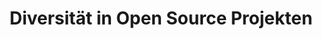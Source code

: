 ---
slug: '/kommunikation-und-koordination/diversitaet-in-open-source-projekten'
title: 'Diversität in Open Source Projekten​'
category: 'Kommunikation und Koordination'
sorting: 4
presentation: 'https://onedrive.live.com/embed?cid=77FF6CBF13D23430&resid=77FF6CBF13D23430%21108997&authkey=AEEp1PdKGTBaIsE&em=2&wdAr=1.7777777777777777'
questions:
    - question: 'Diverse Teams sind zu jeder Zeit produktiver als heterogene Teams?'
      options:
          - text: 'Wahr'
          - text: 'Falsch'
      correct: [1]
    - question: ' Welche Möglichkeiten gibt es, die Attraktivität des OSS-Projekts für Minderheiten zu erhöhen?'
      options:
          - text: 'Gezielt nach Gruppen von Minderheiten suchen und in diesen das Projekt vermarkten? '
          - text: 'Gendern? '
          - text: 'Im BGB Regeln und Konsequenzen für die Nichteinhaltung dieser definieren? '
          - text: 'Den Blick für nicht beabsichtigte Diskriminierung z.B. in Werbung schärfen? '
      correct: [0,1,3]
sources:
    - url: 'https://trainingportal.linuxfoundation.org/learn/course/a-beginners-guide-to-open-source-software-development-lfc102/respecting-and-encouraging-diversity-in-oss/introduction?page=1'
    - url: 'https://www.npr.org/sections/codeswitch/2013/12/05/248791579/why-isnt-open-source-a-gateway-for-coders-of-color?t=1654610714250'
    - url: 'https://opensenselabs.com/blog/articles/diversity-equity-inclusion-open-source'
---